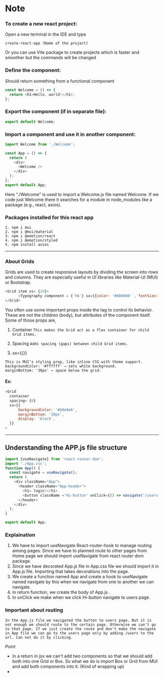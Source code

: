 # Note
### To create a new react project:
Open a new terminal in the IDE and type 
```
create-react-app (Name of the project)
```
Or you can use Vite package to create projects which is faster and smoother but the commands will be changed

### Define the component:   
Should return something from a functional component
```react.js
const Welcome = () => {
  return <h1>Hello, world!</h1>;
};
```
### Export the component (if in separate file):
```react.js
export default Welcome;
```
### Import a component and use it in another component:
```react.js
import Welcome from './Welcome';

const App = () => {
  return (
    <div>
      <Welcome />
    </div>
  );
};
export default App;
```
Here "./Welcome" is used to import a Welcome.js file named Welcome. If we code just Welcome there it searches for a module in node_modules like a package (e.g., react, axios).
### Packages installed for this react app
  ```
  1. npm i mui
  2. npm i @mui/material
  3. npm i @emotion/react
  4. npm i @emotion/styled
  5. npm install axios
```
***
### About Grids
Grids are used to create responsive layouts by dividing the screen into rows and columns. They are especially useful in UI libraries like Material-UI (MUI) or Bootstrap.

``` react.js
<Grid item xs= {20}> 
      <Typography component = {'h6'} sx={{color: '#000000' , fontSize:'20px'} }>User Form</Typography>
</Grid>
```
You often use some important props inside the <Grid> tag to control its behavior. These are not the children (body), but attributes of the <Grid> component itself.
Some of those props are,
1. Container
```This makes the Grid act as a flex container for child Grid items.```

2. Spacing 
```Adds spacing (gaps) between child Grid items.```

3. sx={{}}
```
This is MUI’s styling prop, like inline CSS with theme support.
backgroundColor: '#ffffff' → sets white background.
marginBottom: '30px' → space below the grid.
```
#### Ex:
```react.js
<Grid
  container
  spacing= {6}
  sx={{
      backgroundColor: '#b0e0e6',
      marginBottom: '20px',
      display: 'block',
  }}
>
```
***

## Understanding the APP.js file structure
```.js
import {useNavigate} from 'react-router-dom';
import './App.css';
function App() {
  const navigate = useNavigate();
  return (
    <div className="App">
      <header className="App-header">
        <h1> login!</h1>
        <button className ='Hi-button' onClick={() => navigate('/users')}> Say Hi </button>
      </header>
    </div>
  );
}

export default App;
```

### Explaination
1. We have to import useNavigate React-router-hook to manage routing among pages. Since we have to planned route to other pages from Home page we should import useNavigate from react router dom package.
2. Since we have decorated App.js file in App.css file we should import it in App.js file. Importing that takes decorations into the page.
3. We create a function named App and create a hook to useNavigate named navigate by this when we navigate from one to another we can navigate.
4. In return function, we create the body of App.js .
5. In onClick we make when we click Hi-button navigate to users page.

### Important about routing
```
In the App.js file we navigated the button to users page. But it is not enough we should route to the certain page. Otherwise we can't go to that page. If we just create the route and don't make the navigate in App file we can go to the users page only by adding /users to the url. Can not do it by clicking.
```

*Point*
* In a return in jsx we can't add two components so that we should add both into one Grid or Box. So what we do is import Box or Grid from MUI and add both components into it. (Kind of wrapping up)
* 
  
